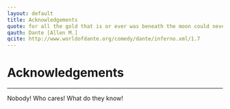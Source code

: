 ```yaml
---
layout: default
title: Acknowledgements
quote: for all the gold that is or ever was beneath the moon could never offer rest to even one of these exhausted spirits
qauth: Dante [Allen M.]
qcite: http://www.worldofdante.org/comedy/dante/inferno.xml/1.7
---
```


# Acknowledgements

<hr>

Nobody! Who cares! What do they know!
